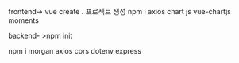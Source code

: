 frontend-> vue create .
프로젝트 생성
npm i axios chart js vue-chartjs moments

backend- >npm init

npm i morgan axios cors dotenv
express